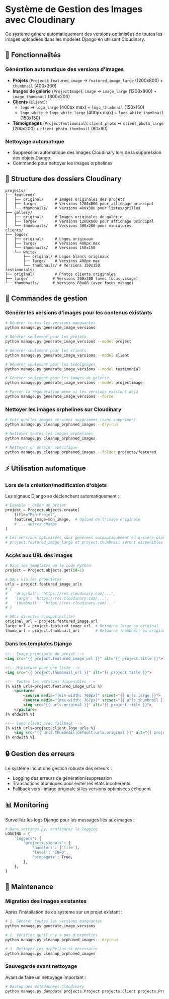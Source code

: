 # Système de Gestion des Images avec Cloudinary

Ce système génère automatiquement des versions optimisées de toutes les images uploadées dans les modèles Django en utilisant Cloudinary.

## 🚀 Fonctionnalités

### Génération automatique des versions d'images
- **Projets** (`Project`): `featured_image` → `featured_image_large` (1200x800) + `thumbnail` (400x300)
- **Images de galerie** (`ProjectImage`): `image` → `image_large` (1200x800) + `image_thumbnail` (300x200)
- **Clients** (`Client`): 
  - `logo` → `logo_large` (400px max) + `logo_thumbnail` (150x150)
  - `logo_white` → `logo_white_large` (400px max) + `logo_white_thumbnail` (150x150)
- **Témoignages** (`ProjectTestimonial`): `client_photo` → `client_photo_large` (200x200) + `client_photo_thumbnail` (80x80)

### Nettoyage automatique
- Suppression automatique des images Cloudinary lors de la suppression des objets Django
- Commande pour nettoyer les images orphelines

## 📁 Structure des dossiers Cloudinary

```
projects/
├── featured/
│   ├── original/     # Images originales des projets
│   ├── large/        # Versions 1200x800 pour affichage principal
│   └── thumbnails/   # Versions 400x300 pour listes/grilles
├── gallery/
│   ├── original/     # Images originales de galerie
│   ├── large/        # Versions 1200x800 pour affichage principal
│   └── thumbnails/   # Versions 300x200 pour miniatures
clients/
├── logos/
│   ├── original/     # Logos originaux
│   ├── large/        # Versions 400px max
│   └── thumbnails/   # Versions 150x150
│   └── white/
│       ├── original/ # Logos blancs originaux
│       ├── large/    # Versions 400px max
│       └── thumbnails/ # Versions 150x150
testimonials/
├── original/         # Photos clients originales
├── large/           # Versions 200x200 (avec focus visage)
└── thumbnails/      # Versions 80x80 (avec focus visage)
```

## 🔧 Commandes de gestion

### Générer les versions d'images pour les contenus existants

```bash
# Générer toutes les versions manquantes
python manage.py generate_image_versions

# Générer seulement pour les projets
python manage.py generate_image_versions --model project

# Générer seulement pour les clients
python manage.py generate_image_versions --model client

# Générer seulement pour les témoignages
python manage.py generate_image_versions --model testimonial

# Générer seulement pour les images de galerie
python manage.py generate_image_versions --model projectimage

# Forcer la régénération même si les versions existent déjà
python manage.py generate_image_versions --force
```

### Nettoyer les images orphelines sur Cloudinary

```bash
# Voir quelles images seraient supprimées (sans supprimer)
python manage.py cleanup_orphaned_images --dry-run

# Nettoyer toutes les images orphelines
python manage.py cleanup_orphaned_images

# Nettoyer un dossier spécifique
python manage.py cleanup_orphaned_images --folder projects/featured
```

## ⚡ Utilisation automatique

### Lors de la création/modification d'objets

Les signaux Django se déclenchent automatiquement :

```python
# Exemple : Créer un projet
project = Project.objects.create(
    title="Mon Projet",
    featured_image=mon_image,  # Upload de l'image originale
    # ... autres champs
)

# Les versions optimisées sont générées automatiquement en arrière-plan
# project.featured_image_large et project.thumbnail seront disponibles
```

### Accès aux URL des images

```python
# Dans les templates ou le code Python
project = Project.objects.get(id=1)

# URLs via les propriétés
urls = project.featured_image_urls
# {
#   'original': 'https://res.cloudinary.com/...',
#   'large': 'https://res.cloudinary.com/...',
#   'thumbnail': 'https://res.cloudinary.com/...'
# }

# URLs directes (compatibilité)
original_url = project.featured_image.url
large_url = project.featured_image_url  # Retourne large ou original
thumb_url = project.thumbnail_url       # Retourne thumbnail ou original
```

### Dans les templates Django

```html
<!-- Image principale du projet -->
<img src="{{ project.featured_image_url }}" alt="{{ project.title }}">

<!-- Miniature pour une liste -->
<img src="{{ project.thumbnail_url }}" alt="{{ project.title }}">

<!-- Toutes les versions disponibles -->
{% with urls=project.featured_image_urls %}
    <picture>
        <source media="(min-width: 768px)" srcset="{{ urls.large }}">
        <source media="(max-width: 767px)" srcset="{{ urls.thumbnail }}">
        <img src="{{ urls.original }}" alt="{{ project.title }}">
    </picture>
{% endwith %}

<!-- Logo client avec fallback -->
{% with urls=project.client.logo_urls %}
    <img src="{{ urls.thumbnail|default:urls.original }}" alt="{{ project.client.name }}">
{% endwith %}
```

## 🔒 Gestion des erreurs

Le système inclut une gestion robuste des erreurs :
- Logging des erreurs de génération/suppression
- Transactions atomiques pour éviter les états incohérents
- Fallback vers l'image originale si les versions optimisées échouent

## 📊 Monitoring

Surveillez les logs Django pour les messages liés aux images :

```python
# Dans settings.py, configurez le logging
LOGGING = {
    'loggers': {
        'projects.signals': {
            'handlers': ['file'],
            'level': 'INFO',
            'propagate': True,
        },
    },
}
```

## 🚨 Maintenance

### Migration des images existantes

Après l'installation de ce système sur un projet existant :

```bash
# 1. Générer toutes les versions manquantes
python manage.py generate_image_versions

# 2. Vérifier qu'il n'y a pas d'orphelins
python manage.py cleanup_orphaned_images --dry-run

# 3. Nettoyer les orphelins si nécessaire
python manage.py cleanup_orphaned_images
```

### Sauvegarde avant nettoyage

Avant de faire un nettoyage important :

```bash
# Backup des métadonnées Cloudinary
python manage.py dumpdata projects.Project projects.Client projects.ProjectImage projects.ProjectTestimonial > backup_images_metadata.json
```
